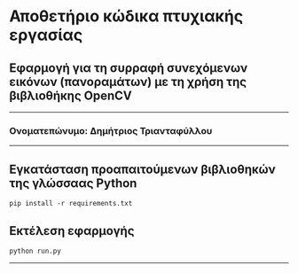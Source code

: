 # Αποθετήριο κώδικα πτυχιακής εργασίας

## Εφαρμογή για τη συρραφή συνεχόμενων εικόνων (πανοραμάτων) με τη χρήση της βιβλιοθήκης OpenCV

---

### Ονοματεπώνυμο: Δημήτριος Τριανταφύλλου

---

## Εγκατάσταση προαπαιτούμενων βιβλιοθηκών της γλώσσαας Python

```
pip install -r requirements.txt
```

## Εκτέλεση εφαρμογής

```
python run.py
```

---
